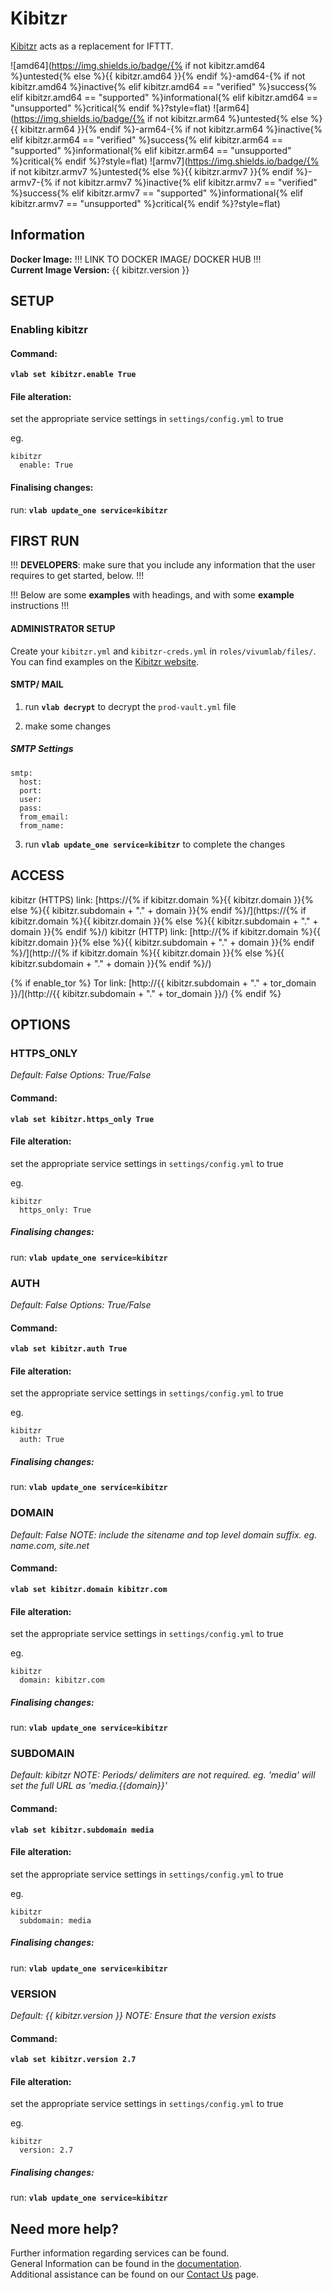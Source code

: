 # Kibitzr

[Kibitzr](https://kibitzr.github.io/) acts as a replacement for IFTTT.

![amd64](https://img.shields.io/badge/{% if not kibitzr.amd64 %}untested{% else %}{{ kibitzr.amd64 }}{% endif %}-amd64-{% if not kibitzr.amd64 %}inactive{% elif kibitzr.amd64 == "verified" %}success{% elif kibitzr.amd64 == "supported" %}informational{% elif kibitzr.amd64 == "unsupported" %}critical{% endif %}?style=flat)
![arm64](https://img.shields.io/badge/{% if not kibitzr.arm64 %}untested{% else %}{{ kibitzr.arm64 }}{% endif %}-arm64-{% if not kibitzr.arm64 %}inactive{% elif kibitzr.arm64 == "verified" %}success{% elif kibitzr.arm64 == "supported" %}informational{% elif kibitzr.arm64 == "unsupported" %}critical{% endif %}?style=flat)
![armv7](https://img.shields.io/badge/{% if not kibitzr.armv7 %}untested{% else %}{{ kibitzr.armv7 }}{% endif %}-armv7-{% if not kibitzr.armv7 %}inactive{% elif kibitzr.armv7 == "verified" %}success{% elif kibitzr.armv7 == "supported" %}informational{% elif kibitzr.armv7 == "unsupported" %}critical{% endif %}?style=flat)

## Information


**Docker Image:** !!! LINK TO DOCKER IMAGE/ DOCKER HUB !!!  
**Current Image Version:** {{ kibitzr.version }}

## SETUP

### Enabling kibitzr

#### Command:

**`vlab set kibitzr.enable True`**

#### File alteration:

set the appropriate service settings in `settings/config.yml` to true

eg.
```
kibitzr
  enable: True
```

#### Finalising changes:

run: **`vlab update_one service=kibitzr`**

## FIRST RUN

!!! **DEVELOPERS**: make sure that you include any information that the user requires to get started, below. !!!

!!! Below are some **examples** with headings, and with some **example** instructions !!!

#### ADMINISTRATOR SETUP

Create your `kibitzr.yml` and `kibitzr-creds.yml` in `roles/vivumlab/files/`.
You can find examples on the [Kibitzr website](https://kibitzr.github.io/).

#### SMTP/ MAIL

1. run **`vlab decrypt`** to decrypt the `prod-vault.yml` file

2. make some changes


##### SMTP Settings
```
smtp:
  host:
  port:
  user:
  pass:
  from_email:
  from_name:
```

3. run **`vlab update_one service=kibitzr`** to complete the changes


## ACCESS

kibitzr (HTTPS) link: [https://{% if kibitzr.domain %}{{ kibitzr.domain }}{% else %}{{ kibitzr.subdomain + "." + domain }}{% endif %}/](https://{% if kibitzr.domain %}{{ kibitzr.domain }}{% else %}{{ kibitzr.subdomain + "." + domain }}{% endif %}/)
kibitzr (HTTP) link: [http://{% if kibitzr.domain %}{{ kibitzr.domain }}{% else %}{{ kibitzr.subdomain + "." + domain }}{% endif %}/](http://{% if kibitzr.domain %}{{ kibitzr.domain }}{% else %}{{ kibitzr.subdomain + "." + domain }}{% endif %}/)

{% if enable_tor %}
Tor link: [http://{{ kibitzr.subdomain + "." + tor_domain }}/](http://{{ kibitzr.subdomain + "." + tor_domain }}/)
{% endif %}

## OPTIONS

### HTTPS_ONLY
*Default: False*
*Options: True/False*

#### Command:

**`vlab set kibitzr.https_only True`**

#### File alteration:

set the appropriate service settings in `settings/config.yml` to true

eg.
```
kibitzr
  https_only: True
```

##### Finalising changes:

run: **`vlab update_one service=kibitzr`**

### AUTH
*Default: False*
*Options: True/False*

#### Command:

**`vlab set kibitzr.auth True`**

#### File alteration:

set the appropriate service settings in `settings/config.yml` to true

eg.
```
kibitzr
  auth: True
```

##### Finalising changes:

run: **`vlab update_one service=kibitzr`**

### DOMAIN
*Default: False*
*NOTE: include the sitename and top level domain suffix. eg. name.com, site.net*

#### Command:

**`vlab set kibitzr.domain kibitzr.com`**

#### File alteration:

set the appropriate service settings in `settings/config.yml` to true

eg.
```
kibitzr
  domain: kibitzr.com
```

##### Finalising changes:

run: **`vlab update_one service=kibitzr`**

### SUBDOMAIN
*Default: kibitzr*
*NOTE: Periods/ delimiters are not required. eg. 'media' will set the full URL as 'media.{{domain}}'*

#### Command:

**`vlab set kibitzr.subdomain media`**

#### File alteration:

set the appropriate service settings in `settings/config.yml` to true

eg.
```
kibitzr
  subdomain: media
```

##### Finalising changes:

run: **`vlab update_one service=kibitzr`**

### VERSION
*Default: {{  kibitzr.version  }}*
*NOTE: Ensure that the version exists*

#### Command:

**`vlab set kibitzr.version 2.7`**

#### File alteration:

set the appropriate service settings in `settings/config.yml` to true

eg.
```
kibitzr
  version: 2.7
```

##### Finalising changes:

run: **`vlab update_one service=kibitzr`**

## Need more help?
Further information regarding services can be found. \
General Information can be found in the [documentation](https://docs.vivumlab.com). \
Additional assistance can be found on our [Contact Us](https://docs.vivumlab.com/Contact-us) page.
